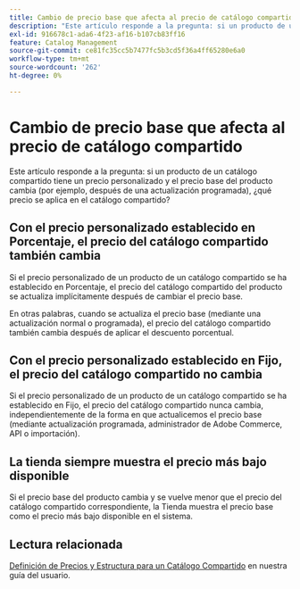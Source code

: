 ```yaml
---
title: Cambio de precio base que afecta al precio de catálogo compartido
description: "Este artículo responde a la pregunta: si un producto de un catálogo compartido tiene un precio personalizado y el precio base del producto cambia (por ejemplo, después de una actualización programada), ¿qué precio se aplica en el catálogo compartido?"
exl-id: 916678c1-ada6-4f23-af16-b107cb83ff16
feature: Catalog Management
source-git-commit: ce81fc35cc5b7477fc5b3cd5f36a4ff65280e6a0
workflow-type: tm+mt
source-wordcount: '262'
ht-degree: 0%

---
```


# Cambio de precio base que afecta al precio de catálogo compartido

Este artículo responde a la pregunta: si un producto de un catálogo compartido tiene un precio personalizado y el precio base del producto cambia (por ejemplo, después de una actualización programada), ¿qué precio se aplica en el catálogo compartido?

## Con el precio personalizado establecido en Porcentaje, el precio del catálogo compartido también cambia

Si el precio personalizado de un producto de un catálogo compartido se ha establecido en Porcentaje, el precio del catálogo compartido del producto se actualiza implícitamente después de cambiar el precio base.

En otras palabras, cuando se actualiza el precio base (mediante una actualización normal o programada), el precio del catálogo compartido también cambia después de aplicar el descuento porcentual.

## Con el precio personalizado establecido en Fijo, el precio del catálogo compartido no cambia

Si el precio personalizado de un producto de un catálogo compartido se ha establecido en Fijo, el precio del catálogo compartido nunca cambia, independientemente de la forma en que actualicemos el precio base (mediante actualización programada, administrador de Adobe Commerce, API o importación).

## La tienda siempre muestra el precio más bajo disponible

Si el precio base del producto cambia y se vuelve menor que el precio del catálogo compartido correspondiente, la Tienda muestra el precio base como el precio más bajo disponible en el sistema.

## Lectura relacionada

[Definición de Precios y Estructura para un Catálogo Compartido](https://experienceleague.adobe.com/docs/commerce-admin/b2b/shared-catalogs/define/catalog-shared-pricing-structure.html) en nuestra guía del usuario.
